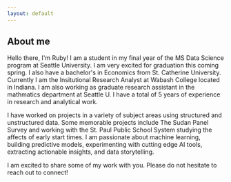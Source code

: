 ```yaml
---
layout: default
---
```



## About me 

Hello there, I'm Ruby! I am a student in my final year of the MS Data Science program at Seattle University. I am very excited for graduation this coming spring. I also have a bachelor's in Economics from St. Catherine University. Currently I am the Insitutional Research Analyst at Wabash College located in Indiana. I am also working as graduate research assistant in the mathmatics department at Seattle U. I have a total of 5 years of experience in research and analytical work. 

I have worked on projects in a variety of subject areas using structured and unstructured data. Some memorable projects include The Sudan Panel Survey and working with the St. Paul Public School System studying the affects of early start times. I am passionate about machine learning, building predictive models, experimenting with cutting edge AI tools, extracting actionable insights, and data storytelling.  

I am excited to share some of my work with you. Please do not hesitate to reach out to connect! 



